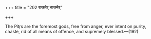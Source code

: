 +++
title = "202 राजतैर् भाजनैर्"

+++

The Pitṛs are the foremost gods, free from anger, ever intent on purity, chaste, rid of all means of offence, and supremely blessed.—(192)